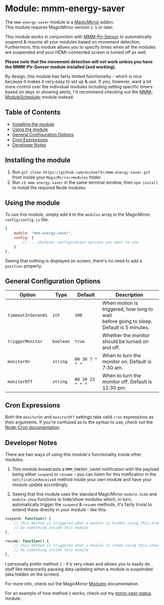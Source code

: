 # Module: mmm-energy-saver

The `mmm-energy-saver` module is a [MagicMirror](https://github.com/MichMich/MagicMirror) addon.<br/>
This module requires MagicMirror version `2.5` or later.

This module works in conjunction with [MMM-Pir-Sensor](https://github.com/paviro/MMM-PIR-Sensor) to automatically suspend & resume all your modules based on movement detection. Furthermore, this module allows you to specify times when all the modules are suspended and your HDMI-connected screen is turned off as well.

**Please note that the movement detection will not work unless you have the MMM-Pir-Sensor module installed (and working).**

By design, this module has fairly limited functionality - which is nice because it makes it very easy to set up & use. If you, however, want a lot more control over the individual modules including setting specific timers based on days or showing alerts, I'd recommend checking out the [MMM-ModuleScheduler](https://github.com/ianperrin/MMM-ModuleScheduler) module instead.


## Table of Contents

- [Installing the module](#installing-the-module)
- [Using the module](#using-the-module)
- [General Configuration Options](#general-configuration-options)
- [Cron Expressions](#cron-expressions)
- [Developer Notes](#developer-notes)


## Installing the module

1) Run `git clone https://github.com/michael5r/mmm-energy-saver.git` from inside your `MagicMirror/modules` folder.
2) Run `cd mmm-energy-saver` in the same terminal window, then `npm install` to install the required Node modules.


## Using the module
To use this module, simply add it to the `modules` array in the MagicMirror `config/config.js` file:

```js
{
    module: "mmm-energy-saver",
    config: {
        // ... whatever configuration options you want to use
    }
},
```

Seeing that nothing is displayed on screen, there's no need to add a `position` property.


## General Configuration Options

Option             | Type      | Default          | Description
-------------------|-----------|------------------|-------------------------------------------------------
`timeoutInSeconds` | `int`     | `300`            | When motion is triggered, how long to wait<br/>before going to sleep. Default is 5 minutes.
`triggerMonitor`   | `boolean` | `true`           | Whether the monitor should be turned on and off.
`monitorOn`        | `string`  | `00 30 7 * * *`  | When to turn the monitor on. Default is 7:30 am.
`monitorOff`       | `string`  | `00 30 23 * * *` | When to turn the monitor off. Default is 11:30 pm.


## Cron Expressions

Both the `monitorOn` and `monitorOff` settings take valid `cron` expressions as their arguments. If you're confused as to the syntax to use,
check out the [Node-Cron documentation](https://github.com/kelektiv/node-cron#available-cron-patterns).


## Developer Notes

There are two ways of using this module's functionality inside other modules:

1) This module broadcasts a `MMM_ENERGY_SAVER` notification with the payload being either `suspend` or `resume` - you can listen for this notification in the `notificationReceived` method inside your own module and have your module update accordingly.

2) Seeing that this module uses the standard MagicMirror `module.hide` and `module.show` functions to hide/show modules which, in turn, automatically trigger the `suspend` & `resume` methods, it's fairly trivial to extend these directly in your module - like this:

```js
suspend: function() {
    // this method is triggered when a module is hidden using this.hide()
    // do something inside this module
},

resume: function() {
    // this method is triggered when a module is shown using this.show()
    // do something inside this module
},
```

I personally prefer method `2` - it's very clean and allows you to easily do stuff like temporarily pausing data updating when a module is suspended (aka hidden on the screen).

For more info, check out the MagicMirror [Modules](https://github.com/MichMich/MagicMirror/tree/master/modules#suspend) documentation.

For an example of how method `2` works, check out my [mmm-nest-status](https://github.com/michael5r/mmm-nest-status) module.